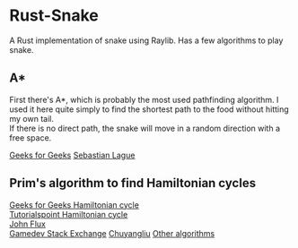 # Rust-Snake
A Rust implementation of snake using Raylib.
Has a few algorithms to play snake.

## A*
First there's A*, which is probably the most used pathfinding algorithm. I used it here quite simply to find the shortest path to the food without hitting my own tail.<br>
If there is no direct path, the snake will move in a random direction with a free space.

[Geeks for Geeks](https://www.geeksforgeeks.org/a-search-algorithm/)
[Sebastian Lague](https://www.youtube.com/watch?v=-L-WgKMFuhE&ab_channel=SebastianLague)

## Prim's algorithm to find Hamiltonian cycles

[Geeks for Geeks Hamiltonian cycle](https://www.geeksforgeeks.org/hamiltonian-cycle-backtracking-6/)<br>
[Tutorialspoint Hamiltonian cycle](https://www.tutorialspoint.com/Hamiltonian-Cycle)<br>
[John Flux](https://johnflux.com/2015/05/02/nokia-6110-part-3-algorithms/)<br>
[Gamedev Stack Exchange](https://gamedev.stackexchange.com/questions/133460/how-to-find-a-safe-path-for-an-ai-snake)
[Chuyangliu](https://github.com/chuyangliu/snake/blob/master/snake/solver/hamilton.py)
[Other algorithms](https://github.com/gsurma/slitherin)<br>
